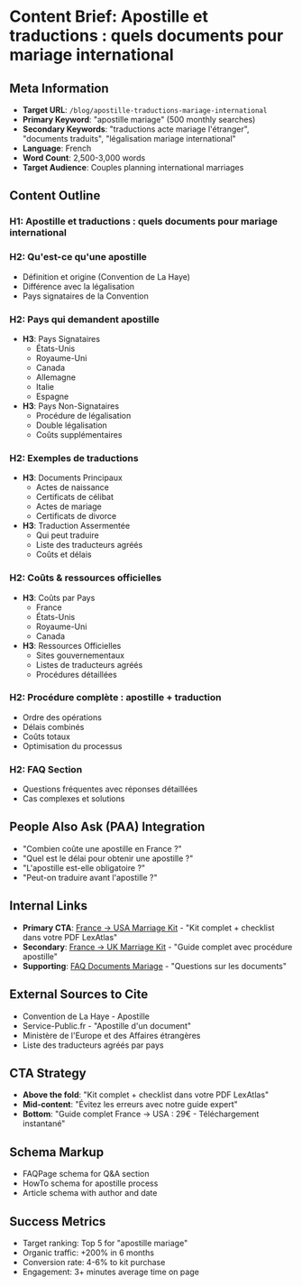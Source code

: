 # Content Brief: Apostille et traductions : quels documents pour mariage international

## Meta Information
- **Target URL**: `/blog/apostille-traductions-mariage-international`
- **Primary Keyword**: "apostille mariage" (500 monthly searches)
- **Secondary Keywords**: "traductions acte mariage l'étranger", "documents traduits", "légalisation mariage international"
- **Language**: French
- **Word Count**: 2,500-3,000 words
- **Target Audience**: Couples planning international marriages

## Content Outline

### H1: Apostille et traductions : quels documents pour mariage international
### H2: Qu'est-ce qu'une apostille
- Définition et origine (Convention de La Haye)
- Différence avec la légalisation
- Pays signataires de la Convention

### H2: Pays qui demandent apostille
- **H3**: Pays Signataires
  - États-Unis
  - Royaume-Uni
  - Canada
  - Allemagne
  - Italie
  - Espagne
- **H3**: Pays Non-Signataires
  - Procédure de légalisation
  - Double légalisation
  - Coûts supplémentaires

### H2: Exemples de traductions
- **H3**: Documents Principaux
  - Actes de naissance
  - Certificats de célibat
  - Actes de mariage
  - Certificats de divorce
- **H3**: Traduction Assermentée
  - Qui peut traduire
  - Liste des traducteurs agréés
  - Coûts et délais

### H2: Coûts & ressources officielles
- **H3**: Coûts par Pays
  - France
  - États-Unis
  - Royaume-Uni
  - Canada
- **H3**: Ressources Officielles
  - Sites gouvernementaux
  - Listes de traducteurs agréés
  - Procédures détaillées

### H2: Procédure complète : apostille + traduction
- Ordre des opérations
- Délais combinés
- Coûts totaux
- Optimisation du processus

### H2: FAQ Section
- Questions fréquentes avec réponses détaillées
- Cas complexes et solutions

## People Also Ask (PAA) Integration
- "Combien coûte une apostille en France ?"
- "Quel est le délai pour obtenir une apostille ?"
- "L'apostille est-elle obligatoire ?"
- "Peut-on traduire avant l'apostille ?"

## Internal Links
- **Primary CTA**: [France → USA Marriage Kit](/kits/fra-usa) - "Kit complet + checklist dans votre PDF LexAtlas"
- **Secondary**: [France → UK Marriage Kit](/kits/fra-gbr) - "Guide complet avec procédure apostille"
- **Supporting**: [FAQ Documents Mariage](/faq) - "Questions sur les documents"

## External Sources to Cite
- Convention de La Haye - Apostille
- Service-Public.fr - "Apostille d'un document"
- Ministère de l'Europe et des Affaires étrangères
- Liste des traducteurs agréés par pays

## CTA Strategy
- **Above the fold**: "Kit complet + checklist dans votre PDF LexAtlas"
- **Mid-content**: "Évitez les erreurs avec notre guide expert"
- **Bottom**: "Guide complet France → USA : 29€ - Téléchargement instantané"

## Schema Markup
- FAQPage schema for Q&A section
- HowTo schema for apostille process
- Article schema with author and date

## Success Metrics
- Target ranking: Top 5 for "apostille mariage"
- Organic traffic: +200% in 6 months
- Conversion rate: 4-6% to kit purchase
- Engagement: 3+ minutes average time on page
